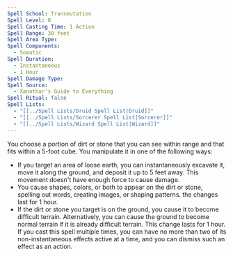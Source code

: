 ```yaml
---
Spell School: Transmutation
Spell Level: 0
Spell Casting Time: 1 Action
Spell Range: 30 feet
Spell Area Type: 
Spell Components:
  - Somatic
Spell Duration:
  - Instantaneous
  - 1 Hour
Spell Damage Type: 
Spell Source:
  - Xanathar's Guide to Everything
Spell Ritual: false
Spell Lists:
  - "[[../Spell Lists/Druid Spell List|Druid]]"
  - "[[../Spell Lists/Sorcerer Spell List|Sorcerer]]"
  - "[[../Spell Lists/Wizard Spell List|Wizard]]"
---
```


You choose a portion of dirt or stone that you can see within range and that fits within a 5-foot cube. You manipulate it in one of the following ways:
- If you target an area of loose earth, you can instantaneously excavate it, move it along the ground, and deposit it up to 5 feet away. This movement doesn't have enough force to cause damage.
- You cause shapes, colors, or both to appear on the dirt or stone, spelling out words, creating images, or shaping patterns. the changes last for 1 hour.
- If the dirt or stone you target is on the ground, you cause it to become difficult terrain. Alternatively, you can cause the ground to become normal terrain if it is already difficult terrain. This change lasts for 1 hour.
If you cast this spell multiple times, you can have no more than two of its non-instantaneous effects active at a time, and you can dismiss such an effect as an action.
